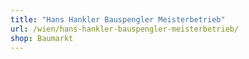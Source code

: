 ```yaml
---
title: "Hans Hankler Bauspengler Meisterbetrieb"
url: /wien/hans-hankler-bauspengler-meisterbetrieb/
shop: Baumarkt
---
```

